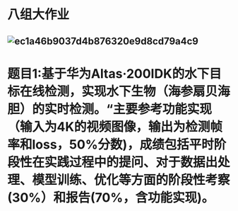 # 八组大作业
## ![ec1a46b9037d4b876320e9d8cd79a4c9](https://github.com/user-attachments/assets/1e7127ad-9b13-40aa-8979-a09bd8b6fbed)
# 题目1:基于华为Altas·200IDK的水下目标在线检测，实现水下生物（海参扇贝海胆）的实时检测。“主要参考功能实现（输入为4K的视频图像，输出为检测帧率和loss，50%分数)，成绩包括平时阶段性在实践过程中的提问、对于数据出处理、模型训练、优化等方面的阶段性考察(30%）和报告(70%，含功能实现)。

